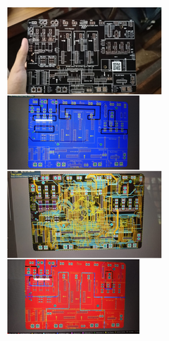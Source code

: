 ![]()
![]()
![]()
![]()
<p float="left">
  <img src="https://github.com/HrishikeshMRao/Electronics_Hardware_Projects/blob/main/PCB%20Designs/Altium%20Designer%20projects/Drive%20system%20E-box/Motherboard%20of%20the%20Rover/Mother%20board%20-4%20layers/Real%20motherboard.jpg" width="350" />
  <img src="https://github.com/HrishikeshMRao/Electronics_Hardware_Projects/blob/main/PCB%20Designs/Altium%20Designer%20projects/Drive%20system%20E-box/Motherboard%20of%20the%20Rover/Mother%20board%20-4%20layers/Bottom%20Layer.jpg" width="300" /> 
  <img src="https://github.com/HrishikeshMRao/Electronics_Hardware_Projects/blob/main/PCB%20Designs/Altium%20Designer%20projects/Drive%20system%20E-box/Motherboard%20of%20the%20Rover/Mother%20board%20-4%20layers/Internal%20layers.jpg" width="350" />
  <img src="https://github.com/HrishikeshMRao/Electronics_Hardware_Projects/blob/main/PCB%20Designs/Altium%20Designer%20projects/Drive%20system%20E-box/Motherboard%20of%20the%20Rover/Mother%20board%20-4%20layers/Top%20layer.jpg" width="300" />
</p>
